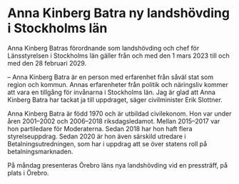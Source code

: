 # Anna Kinberg Batra ny landshövding i Stockholms län

Anna Kinberg Batras förordnande som landshövding och chef för Länsstyrelsen i Stockholms län gäller från och med den 1 mars 2023 till och med den 28 februari 2029.

– Anna Kinberg Batra är en person med erfarenhet från såväl stat som region och kommun. Annas erfarenheter från politik och näringsliv kommer att vara en tillgång för invånarna i Stockholms län. Jag är glad att Anna Kinberg Batra har tackat ja till uppdraget, säger civilminister Erik Slottner.

Anna Kinberg Batra är född 1970 och är utbildad civilekonom. Hon var under åren 2001–2002 och 2006–2018 riksdagsledamot. Mellan 2015–2017 var hon partiledare för Moderaterna. Sedan 2018 har hon haft flera styrelseuppdrag. Sedan 2020 är hon även särskild utredare i Betalningsutredningen, som har i uppdrag att se över statens roll på betalningsmarknaden.

På måndag presenteras Örebro läns nya landshövding vid en pressträff, på plats i Örebro.
